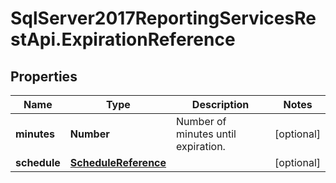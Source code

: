 # SqlServer2017ReportingServicesRestApi.ExpirationReference

## Properties
Name | Type | Description | Notes
------------ | ------------- | ------------- | -------------
**minutes** | **Number** | Number of minutes until expiration. | [optional] 
**schedule** | [**ScheduleReference**](ScheduleReference.md) |  | [optional] 


